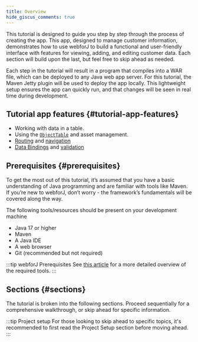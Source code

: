 ```yaml
---
title: Overview
hide_giscus_comments: true
---
```


This tutorial is designed to guide you step by step through the process of creating the app. This app, designed to manage customer information, demonstrates how to use webforJ to build a functional and user-friendly interface with features for viewing, adding, and editing customer data. Each section will build upon the last, but feel free to skip ahead as needed.

Each step in the tutorial will result in a program that compiles into a WAR file, which can be deployed to any Java web app server. For this tutorial, the Maven Jetty plugin will be used to deploy the app locally. This lightweight setup ensures the app can quickly run, and that changes will be seen in real time during development.

## Tutorial app features {#tutorial-app-features}

 - Working with data in a table.
 - Using the [`ObjectTable`](https://javadoc.io/doc/com.webforj/webforj-foundation/latest/com/webforj/environment/ObjectTable.html) and asset management.
 - [Routing](../../routing/overview) and [navigation](../../routing/route-navigation)
 - [Data Bindings](../../data-binding/overview) and [validation](../../data-binding/validation/overview)

## Prerequisites {#prerequisites}

To get the most out of this tutorial, it’s assumed that you have a basic understanding of Java programming and are familiar with tools like Maven. If you’re new to webforJ, don’t worry - the framework’s fundamentals will be covered along the way.

The following tools/resources should be present on your development machine

<!-- vale off -->
- Java 17 or higher
- Maven
- A Java IDE
- A web browser
- Git (recommended but not required)
<!-- vale on -->

:::tip webforJ Prerequisites
See [this article](../prerequisites) for a more detailed overview of the required tools.
:::

## Sections {#sections}

The tutorial is broken into the following sections. Proceed sequentially for a comprehensive walkthrough, or skip ahead for specific information.

:::tip Project setup
For those looking to skip ahead to specific topics, it's recommended to first read the Project Setup section before moving ahead. 
:::

<DocCardList className="topics-section" />